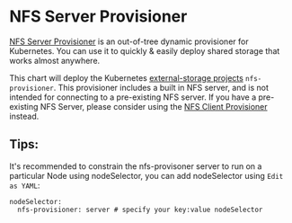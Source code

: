 # NFS Server Provisioner

[NFS Server Provisioner](https://github.com/kubernetes-incubator/external-storage/tree/master/nfs) is an out-of-tree dynamic provisioner for Kubernetes. You can use it to quickly & easily deploy shared storage that works almost anywhere.

This chart will deploy the Kubernetes [external-storage projects](https://github.com/kubernetes-incubator/external-storage) `nfs-provisioner`. This provisioner includes a built in NFS server, and is not intended for connecting to a pre-existing NFS server. If you have a pre-existing NFS Server, please consider using the [NFS Client Provisioner](https://github.com/kubernetes-incubator/external-storage/tree/master/nfs-client) instead.

## Tips:
It's recommended to constrain the nfs-provisoner server to run on a particular Node using nodeSelector, you can add nodeSelector using `Edit as YAML`:
```
nodeSelector:
  nfs-provisioner: server # specify your key:value nodeSelector
```